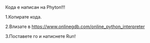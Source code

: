 Кода е написан на Phyton!!!

1.Копирате кода.

2.Влизате в  https://www.onlinegdb.com/online_python_interpreter

3.Поставете го и натиснете Run!